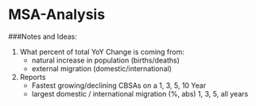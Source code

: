 # MSA-Analysis

###Notes and Ideas:
1. What percent of total YoY Change is coming from:
   *  natural increase in population (births/deaths)
   *  external migration (domestic/international)
2. Reports
   * Fastest growing/declining CBSAs on a 1, 3, 5, 10 Year
   * largest domestic / international migration (%, abs) 1, 3, 5, all years